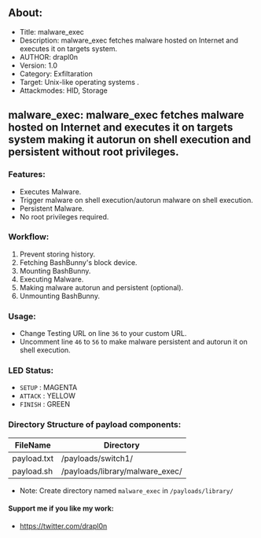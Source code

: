 ## About:
* Title: malware_exec
* Description: malware_exec fetches malware hosted on Internet and executes it on targets system.
* AUTHOR: drapl0n
* Version: 1.0
* Category: Exfiltaration
* Target: Unix-like operating systems .
* Attackmodes: HID, Storage

## malware_exec: malware_exec fetches malware hosted on Internet and executes it on targets system making it autorun on shell execution and persistent without root privileges.

### Features:

* Executes Malware.
* Trigger malware on shell execution/autorun malware on shell execution.
* Persistent Malware.
* No root privileges required.

### Workflow:
1. Prevent storing history.
2. Fetching BashBunny's block device.
3. Mounting BashBunny.
4. Executing Malware.
5. Making malware autorun and persistent (optional).
5. Unmounting BashBunny.

### Usage:
* Change Testing URL on line `36` to your custom URL.
* Uncomment line `46` to `56` to make malware persistent and autorun it on shell execution.

### LED Status:
* `SETUP`   : MAGENTA
* `ATTACK`  : YELLOW
* `FINISH`  : GREEN

### Directory Structure of payload components:
| FileName       | Directory                       |
| -------------- | --------------------------------|
| payload.txt    | /payloads/switch1/              |
| payload.sh     | /payloads/library/malware_exec/ |

* Note: Create directory named `malware_exec` in `/payloads/library/`

#### Support me if you like my work:
* https://twitter.com/drapl0n 
